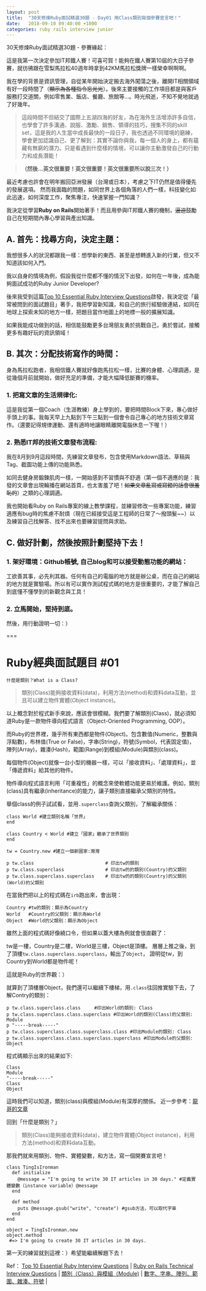 ```yaml
---
layout: post
title:  "30天修煉Ruby面試精選30題 - Day01 用Class類別寫個參賽宣言吧！"
date:   2018-09-10 09:40:00 +1000
categories: ruby rails interview junior
---
```

30天修煉Ruby面試精選30題 - 參賽緣起：

這是我第一次決定參加IT邦鐵人賽！可喜可賀！能夠在鐵人賽第10屆的大日子參賽，就彷彿跟在雪梨馬拉松40週年時拿到42KM馬拉松獎牌一樣榮幸啊啊啊。

我在學的背景是資訊管理，自從某年開始決定搬去海外闖蕩之後，離開IT相關領域有好一段時間了（~~顯示為各種指令忘光光~~）。後來主要接觸的工作項目都是與客戶服務打交道關，例如零售業、飯店、餐廳、旅館等...。時光飛逝，不知不覺地就過了好幾年。

> 這段時間不但結交了國際上五湖四海的好友，為在海外生活增添許多自信，也學會了許多溝通、說服、激勵、銷售、領導的技巧，搜集不同的skill set，這是我的人生當中成長最快的一段日子，我也透過不同環境的磨練，學會更加認識自己、更了解到：其實不論你與我，每一個人的身上，都有蘊藏有無窮的潛力。只是看遇到什麼樣的情境，可以讓你主動激發自己的行動力和成長潛能！

>**（然後...英文很重要！英文很重要！英文很重要所以說三次！）**

最近考慮也許會在明年搬回亞洲發展（台灣或日本），考慮之下IT仍然是值得優先的發展選項。
然而我面臨的問題，如同世界上各個角落的人們一樣，科技變化如此迅速，如何深度工作，聚焦專注，快速掌握一門知識？

我決定從學習**Ruby on Rails**開始著手！而且用參與IT邦鐵人賽的機制，~~逼迫~~鼓勵自己在短期間內專心學習與產出知識。

## A. 首先：找尋方向，決定主題：

我想很多人的狀況都跟我一樣：想學新的東西、甚至是想轉進入新的行業，但又不知道該如何入門。

我以自身的情境為例，假設我從什麼都不懂的情況下出發，如何在一年後，成為能夠面試成功的Ruby Junior Developer?

後來我受到這篇[Top 10 Essential Ruby Interview Questions](https://blog.bater.gq/ruby/2018/02/02/top-10-essential-ruby-interview-questions.html)啟發，我決定從「最常被問到的面試題目」著手，我把學習新知識，和自己的旅行經驗做連結，如同在地球上探索未知的地方一樣，把題目當作地圖上的地標一般的擴展知識。

如果我能成功做到的話，相信能鼓勵更多台灣朋友勇於挑戰自己，勇於嘗試，接觸更多有趣好玩的資訊領域！

## B. 其次：分配技術寫作的時間：

身為馬拉松跑者，我相信鐵人賽就好像跑馬拉松一樣，比賽的身體、心理調適，是從幾個月前就開始，做好充足的準備，才能大幅降低斷賽的機率。

### 1. 把寫文章的生活規律化:

這是我從第一個Coach（生涯教練）身上學到的，要把時間Block下來，專心做好手頭上的事。我每天早上九點到下午三點到一個會令自己專心的地方技術文章寫作。（還要記得規律運動、還有適時地讓眼睛離開電腦休息一下喔！）

### 2. 熟悉IT邦的技術文章發布流程:

我在8月到9月這段時間，先練習文章發布，包含使用Markdown語法、草稿與Tag、截圖功能上傳的功能熟悉。
  
如同去健身房鍛鍊肌肉一樣，一開始感到不習慣與不舒適（第一個不適應的是：我發的文章會出現輪播在網站首頁，也太害羞了吧！~~如果文章亂寫或寫錯的話會很羞恥的~~）之類的心理調適。

我也開始看Ruby on Rails專案的線上教學課程，並練習修改一些專案功能，練習適應有bug時的焦慮不耐煩（現在已經接受這是工程師的日常了～撥頭髮~~）以及練習自己找解答、找不出來也要練習提問與求助。


## C. 做好計劃，然後按照計劃堅持下去！

### 1. 架好環境：Github帳號, 自己blog和可以接受動態功能的網站：

工欲善其事，必先利其器。任何有自己的電腦的地方就是辦公桌，而在自己的網站的地方就是實驗場。所以有可以實作測試程式碼的地方是很重要的，才能了解自己到底懂不懂學到的新觀念與工具！

### 2. 立馬開始，堅持到底。 


然後，用行動證明一切：）

===

Ruby經典面試題目 #01
===
`什麼是類別？What is a Class? `

> 類別(Class)能夠接收資料(data)，利用方法(method)和資料data互動，並且可以建立物件實體(Object instance)。

以上概念對於程式新手來說，應該會很模糊。我們要了解類別(Class)，就必須知道Ruby是一款物件導向程式語言（Object-Oriented Programming, OOP）。

而Ruby的世界裡，幾乎所有東西都是物件(Object)。包含數值(Numeric，整數與浮點數)，布林值(True or False)，字串(String)，符號(Symbol，代表固定值)，陣列(Array)，雜湊(Hash)，範圍(Range)到模組(Module)與類別(class)。

每個物件(Object)就像一台小型的機器一樣，可以「接收資料」、「處理資料」，並「傳遞資料」給其他的物件。

物件導向程式語言利用「可重複性」的概念來使軟體功能更易於維護。例如，類別(class)具有繼承(inheritance)的能力，讓子類別直接繼承父類別的特性。

舉個class的例子試試看，並用`.superclass`查詢父類別，了解繼承關係：

```
class World #建立類別名稱「世界」
end

class Country < World #建立「國家」繼承了世界類別
end

tw = Country.new #建立一個新國家:灣灣

p tw.class 						 	# 印出tw的類別
p tw.class.superclass 		   		# 印出tw的的類別(Country)的父類別
p tw.class.superclass.superclass    # 印出tw的的類別(Country)的父類別(World)的父類別
```
在當我們把以上的程式碼在`irb`跑出來，會出現：
```
Country #tw的類別：顯示為Country  
World   #Country的父類別：顯示為World
Object  #World的父類別：顯示為Object
```

雖然上面的程式碼好像繞口令，但如果以蓋大樓為例就會很直觀了：

tw是一樓，Country是二樓，Ｗorld是三樓，Object是頂樓。
層層上推之後，到了頂樓`tw.class.superclass.superclass`，輸出了`Object`，
證明從tw，到Country到World都是物件呢！

這就是Ruby的世界觀：）


就算到了頂樓層Object，我們還可以繼續下樓梯，用`.class`往回推實驗下去，了解Contry的類別：
```
p tw.class.superclass.class 	#印出World的類別: Class 
p tw.class.superclass.class.superclass #印出World的類別(Class)的父類別: Module
p "-----break-----"
p tw.class.superclass.class.superclass.class #印出Module的類別: Class
p tw.class.superclass.class.superclass.superclass #印出Module的父類別: Object 
```
程式碼顯示出來的結果如下:
```
Class
Module
"-----break-----"
Class
Object
```
這時我們可以知道，類別(class)與模組(Module)有深厚的關係。
近一步參考：[龍哥的文章](https://railsbook.tw/chapters/08-ruby-basic-4.html)

回到「什麼是類別？」

> 類別(Class)能夠接收資料(data)，建立物件實體(Object instance)，利用方法(method)和資料data互動。


那我們就來用類別、物件、實體變數，和方法，寫一個開賽宣言吧！
```
class TingIsIronman
  def initialize
    @message = "I'm going to write 30 IT articles in 30 days." #定義實體變數（instance variable）@message
  end

  def method
    puts @message.gsub("write", "create") #gsub方法，可以取代字串
  end
end

object = TingIsIronman.new
object.method
 #=> I'm going to create 30 IT articles in 30 days.
```

第一天的練習就到這裡：）希望能繼續解題下去！


Ref：
[Top 10 Essential Ruby Interview Questions](https://blog.bater.gq/ruby/2018/02/02/top-10-essential-ruby-interview-questions.html) |
[Ruby on Rails Technical Interview Questions](https://github.com/timurcatakli/ruby-on-rails-interview-questions-answers) |
[類別（Class）與模組（Module)](https://railsbook.tw/chapters/08-ruby-basic-4.html) |
[數字、字串、陣列、範圍、雜湊、符號](https://railsbook.tw/chapters/06-ruby-basic-2.html) |